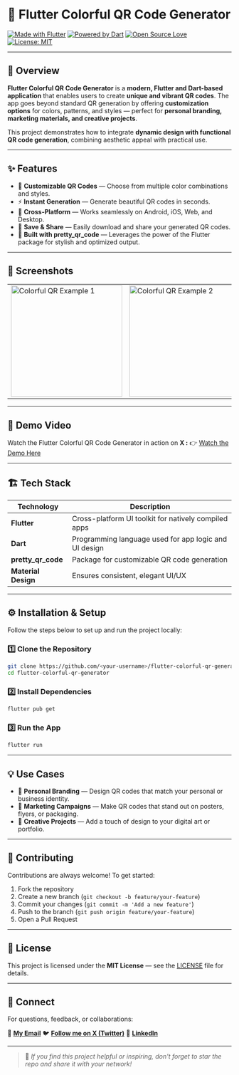 # 🎨 Flutter Colorful QR Code Generator

[![Made with Flutter](https://img.shields.io/badge/Made%20with-Flutter-02569B?logo=flutter\&logoColor=white)](https://flutter.dev)
[![Powered by Dart](https://img.shields.io/badge/Powered%20by-Dart-0175C2?logo=dart\&logoColor=white)](https://dart.dev)
[![Open Source Love](https://badges.frapsoft.com/os/v2/open-source.svg?v=103)](https://opensource.org/)
[![License: MIT](https://img.shields.io/badge/License-MIT-green.svg)](LICENSE)

---

## 🧠 Overview

**Flutter Colorful QR Code Generator** is a **modern, Flutter and Dart-based application** that enables users to create **unique and vibrant QR codes**. The app goes beyond standard QR generation by offering **customization options** for colors, patterns, and styles — perfect for **personal branding, marketing materials, and creative projects**.

This project demonstrates how to integrate **dynamic design with functional QR code generation**, combining aesthetic appeal with practical use.

---

## ✨ Features

* 🎨 **Customizable QR Codes** — Choose from multiple color combinations and styles.
* ⚡ **Instant Generation** — Generate beautiful QR codes in seconds.
* 📱 **Cross-Platform** — Works seamlessly on Android, iOS, Web, and Desktop.
* 💾 **Save & Share** — Easily download and share your generated QR codes.
* 🧩 **Built with pretty_qr_code** — Leverages the power of the Flutter package for stylish and optimized output.

---

## 📸 Screenshots

<div align="left">
  <table>
    <tr>
      <td><img src="assets/screenshots/qr1.jpg" alt="Colorful QR Example 1" width="250"/></td>
      <td><img src="assets/screenshots/qr2.jpg" alt="Colorful QR Example 2" width="250"/></td>
      <td><img src="assets/screenshots/qr3.jpg" alt="Colorful QR Example 3" width="250"/></td>
    </tr>
  </table>
</div>

---

## 🎥 Demo Video

Watch the Flutter Colorful QR Code Generator in action on **X :**
👉 [Watch the Demo Here](https://x.com/KishanP07684084/status/1947298006396449177)

---

## 🏗️ Tech Stack

| Technology          | Description                                           |
| ------------------- | ----------------------------------------------------- |
| **Flutter**         | Cross-platform UI toolkit for natively compiled apps  |
| **Dart**            | Programming language used for app logic and UI design |
| **pretty_qr_code**  | Package for customizable QR code generation           |
| **Material Design** | Ensures consistent, elegant UI/UX                     |

---

## ⚙️ Installation & Setup

Follow the steps below to set up and run the project locally:

### 1️⃣ Clone the Repository

```bash
git clone https://github.com/<your-username>/flutter-colorful-qr-generator.git
cd flutter-colorful-qr-generator
```

### 2️⃣ Install Dependencies

```bash
flutter pub get
```

### 3️⃣ Run the App

```bash
flutter run
```

---

## 💡 Use Cases

* 🪪 **Personal Branding** — Design QR codes that match your personal or business identity.
* 📣 **Marketing Campaigns** — Make QR codes that stand out on posters, flyers, or packaging.
* 🎉 **Creative Projects** — Add a touch of design to your digital art or portfolio.

---

## 🤝 Contributing

Contributions are always welcome! To get started:

1. Fork the repository
2. Create a new branch (`git checkout -b feature/your-feature`)
3. Commit your changes (`git commit -m 'Add a new feature'`)
4. Push to the branch (`git push origin feature/your-feature`)
5. Open a Pull Request

---

## 🪪 License

This project is licensed under the **MIT License** — see the [LICENSE](LICENSE) file for details.

---

## 💬 Connect

For questions, feedback, or collaborations:

📧 **[My Email](coolmax17787@gmail.com)**
🐦 **[Follow me on X (Twitter)](https://x.com/KishanP07684084)**
💼 **[LinkedIn](https://www.linkedin.com/in/hom-bdr-pathak-01a3bb210)**

---

> 🌟 *If you find this project helpful or inspiring, don't forget to star the repo and share it with your network!*
